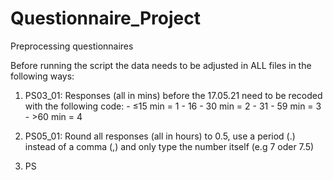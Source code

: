 # Questionnaire_Project
Preprocessing questionnaires

Before running the script the data needs to be adjusted in ALL files in the following ways:

1. PS03_01: Responses (all in mins) before the 17.05.21 need to be recoded with the following code: - ≤15 min = 1
                                                                                      - 16 - 30 min = 2
                                                                                      - 31 - 59 min = 3    
                                                                                      - >60 min = 4
                                                                                      
2. PS05_01: Round all responses (all in hours) to 0.5, use a period (.) instead of a comma (,) and only type the number itself (e.g 7 oder 7.5)
3. PS
